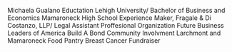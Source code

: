 Michaela Gualano
Eductation 
Lehigh University/ Bachelor of Business and Economics 
Mamaroneck High School 
Experience 
Maker, Fragale & Di Costanzo, LLP/ Legal Assistant 
Proffesional Organization
Future Business Leaders of America
Build A Bond
Community Involvment 
Larchmont and Mamaroneck Food Pantry
Breast Cancer Fundraiser 
